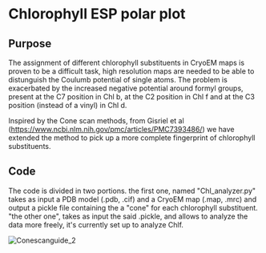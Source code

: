 # Chlorophyll ESP polar plot

## Purpose
The assignment of different chlorophyll substituents in CryoEM maps is proven to be a difficult task, high resolution maps are needed to be able to distunguish the Coulumb potential of single atoms. The problem is exacerbated by the increased negative potential around formyl groups, present at the C7 position in Chl b, at the C2 position in Chl f and at the C3 position (instead of a vinyl) in Chl d. 



Inspired by the Cone scan methods, from Gisriel et al (https://www.ncbi.nlm.nih.gov/pmc/articles/PMC7393486/) we have extended the method to pick up a more complete fingerprint of chlorophyll substituents. 

## Code
The code is divided in two portions. the first one, named "Chl_analyzer.py" takes as input a PDB model (.pdb, .cif) and a CryoEM map (.map, .mrc) and output a pickle file containing the a "cone" for each chlorophyll substituent. "the other one", takes as input the said .pickle, and allows to analyze the data more freely, it's currently set up to analyze Chlf. 

![Conescanguide_2](https://github.com/giovanniconsoli/Chlorophyll-subsituents-scan/assets/166529682/962898fd-7a77-405b-8fc1-eebcfd4bf267)
